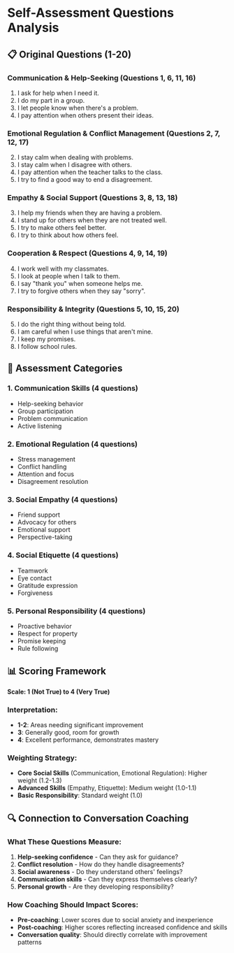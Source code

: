 # Self-Assessment Questions Analysis

## 📋 Original Questions (1-20)

### **Communication & Help-Seeking (Questions 1, 6, 11, 16)**
1. I ask for help when I need it.
6. I do my part in a group.
11. I let people know when there's a problem.
16. I pay attention when others present their ideas.

### **Emotional Regulation & Conflict Management (Questions 2, 7, 12, 17)**
2. I stay calm when dealing with problems.
7. I stay calm when I disagree with others.
12. I pay attention when the teacher talks to the class.
17. I try to find a good way to end a disagreement.

### **Empathy & Social Support (Questions 3, 8, 13, 18)**
3. I help my friends when they are having a problem.
8. I stand up for others when they are not treated well.
13. I try to make others feel better.
18. I try to think about how others feel.

### **Cooperation & Respect (Questions 4, 9, 14, 19)**
4. I work well with my classmates.
9. I look at people when I talk to them.
14. I say "thank you" when someone helps me.
19. I try to forgive others when they say "sorry".

### **Responsibility & Integrity (Questions 5, 10, 15, 20)**
5. I do the right thing without being told.
10. I am careful when I use things that aren't mine.
15. I keep my promises.
20. I follow school rules.

## 🎯 Assessment Categories

### **1. Communication Skills (4 questions)**
- Help-seeking behavior
- Group participation
- Problem communication
- Active listening

### **2. Emotional Regulation (4 questions)**
- Stress management
- Conflict handling
- Attention and focus
- Disagreement resolution

### **3. Social Empathy (4 questions)**
- Friend support
- Advocacy for others
- Emotional support
- Perspective-taking

### **4. Social Etiquette (4 questions)**
- Teamwork
- Eye contact
- Gratitude expression
- Forgiveness

### **5. Personal Responsibility (4 questions)**
- Proactive behavior
- Respect for property
- Promise keeping
- Rule following

## 📊 Scoring Framework

**Scale: 1 (Not True) to 4 (Very True)**

### **Interpretation:**
- **1-2**: Areas needing significant improvement
- **3**: Generally good, room for growth
- **4**: Excellent performance, demonstrates mastery

### **Weighting Strategy:**
- **Core Social Skills** (Communication, Emotional Regulation): Higher weight (1.2-1.3)
- **Advanced Skills** (Empathy, Etiquette): Medium weight (1.0-1.1)
- **Basic Responsibility**: Standard weight (1.0)

## 🔍 Connection to Conversation Coaching

### **What These Questions Measure:**
1. **Help-seeking confidence** - Can they ask for guidance?
2. **Conflict resolution** - How do they handle disagreements?
3. **Social awareness** - Do they understand others' feelings?
4. **Communication skills** - Can they express themselves clearly?
5. **Personal growth** - Are they developing responsibility?

### **How Coaching Should Impact Scores:**
- **Pre-coaching**: Lower scores due to social anxiety and inexperience
- **Post-coaching**: Higher scores reflecting increased confidence and skills
- **Conversation quality**: Should directly correlate with improvement patterns


